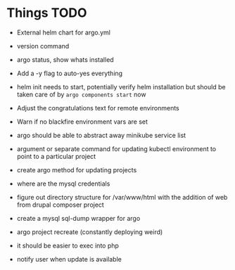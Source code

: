 # Things TODO

- External helm chart for argo.yml

- version command
- argo status, show whats installed

- Add a -y flag to auto-yes everything

- helm init needs to start, potentially verify helm installation but should be taken care of by `argo components start` now

- Adjust the congratulations text for remote environments

- Warn if no blackfire environment vars are set

- argo should be able to abstract away minikube service list

- argument or separate command for updating kubectl environment to point to a particular project

- create argo method for updating projects

- where are the mysql credentials

- figure out directory structure for /var/www/html with the addition of web from drupal composer project

- create a mysql sql-dump wrapper for argo

- argo project recreate (constantly deploying weird)

- it should be easier to exec into php

- notify user when update is available
